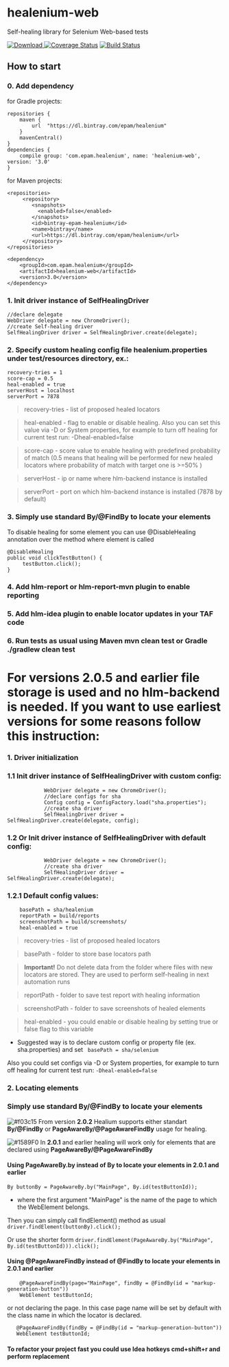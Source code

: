 # healenium-web
Self-healing library for Selenium Web-based tests


[ ![Download](https://api.bintray.com/packages/epam/healenium/healenium-web/images/download.svg) ](https://bintray.com/epam/healenium/healenium-web/_latestVersion)
[![Coverage Status](https://coveralls.io/repos/github/healenium/healenium-web/badge.svg)](https://coveralls.io/github/healenium/healenium-web)
[![Build Status](https://github.com/healenium/healenium-web/workflows/Java-CI-test/badge.svg)](https://github.com/healenium/healenium-web/workflows/Java-CI-test/badge.svg)

## How to start

### 0. Add dependency 

for Gradle projects:
``` 
repositories {
    maven {
        url  "https://dl.bintray.com/epam/healenium"
    }
    mavenCentral()
}
dependencies {
    compile group: 'com.epam.healenium', name: 'healenium-web', version: '3.0'
}
```

for Maven projects:
``` 
<repositories>
     <repository>
        <snapshots>
          <enabled>false</enabled>
        </snapshots>
        <id>bintray-epam-healenium</id>
        <name>bintray</name>
        <url>https://dl.bintray.com/epam/healenium</url>
     </repository>
</repositories>

<dependency>
	<groupId>com.epam.healenium</groupId>
	<artifactId>healenium-web</artifactId>
	<version>3.0</version>
</dependency>
```
### 1. Init driver instance of SelfHealingDriver
``` 
//declare delegate
WebDriver delegate = new ChromeDriver();
//create Self-healing driver
SelfHealingDriver driver = SelfHealingDriver.create(delegate);
 ```
### 2. Specify custom healing config file healenium.properties under test/resources directory, ex.:
``` 
recovery-tries = 1
score-cap = 0.5
heal-enabled = true
serverHost = localhost
serverPort = 7878
 ```
 > recovery-tries - list of proposed healed locators
 
 > heal-enabled - flag to enable or disable healing. 
Also you can set this value via -D or System properties, for example to turn off healing for current test run: -Dheal-enabled=false

 > score-cap - score value to enable healing with predefined probability of match (0.5 means that healing will be performed for new healed locators where probability of match with target one is >=50% )
 
 > serverHost - ip or name where hlm-backend instance is installed
 
 > serverPort - port on which hlm-backend instance is installed (7878 by default)

### 3. Simply use standard By/@FindBy to locate your elements
To disable healing for some element you can use @DisableHealing annotation over the method where element is called
```
@DisableHealing
public void clickTestButton() {
     testButton.click();
}
```
### 4. Add hlm-report or hlm-report-mvn plugin to enable reporting
### 5. Add hlm-idea plugin to enable locator updates in your TAF code
### 6. Run tests as usual using Maven mvn clean test or Gradle ./gradlew clean test


# For versions 2.0.5 and earlier file storage is used and no hlm-backend is needed. If you want to use earliest versions for some reasons follow this instruction:
### 1. Driver initialization
### 1.1 Init driver instance of SelfHealingDriver with custom config:
``` //declare delegate
            WebDriver delegate = new ChromeDriver();
            //declare configs for sha
            Config config = ConfigFactory.load("sha.properties");
            //create sha driver
            SelfHealingDriver driver = SelfHealingDriver.create(delegate, config);
 ```

### 1.2 Or Init driver instance of SelfHealingDriver with default config:
``` //declare delegate
            WebDriver delegate = new ChromeDriver();
            //create sha driver
            SelfHealingDriver driver = SelfHealingDriver.create(delegate);
```
### 1.2.1 Default config values:
``` recovery-tries = 3
    basePath = sha/healenium
    reportPath = build/reports
    screenshotPath = build/screenshots/
    heal-enabled = true
 ```

 > recovery-tries - list of proposed healed locators

 > basePath - folder to store base locators path

 > **Important!** Do not delete data from the folder where files with new locators are stored. They are used to perform self-healing in next automation runs

 > reportPath - folder to save test report with healing information

 > screenshotPath - folder to save screenshots of healed elements

 > heal-enabled - you could enable or disable healing by setting true or false flag to this variable

* Suggested way is to declare custom config or property file (ex. sha.properties) and set
``` basePath = sha/selenium```

Also you could set configs via -D or System properties, for example to turn off healing for current test run:
```-Dheal-enabled=false```

### 2. Locating elements
### Simply use standard By/@FindBy to locate your elements
![#f03c15](https://placehold.it/15/f03c15/000000?text=+) From version **2.0.2** Healium supports either standart **By/@FindBy** or **PageAwareBy/@PageAwareFindBy** usage for healing.

![#1589F0](https://placehold.it/15/1589F0/000000?text=+) In **2.0.1** and earlier healing will work only for elements that are declared using **PageAwareBy/@PageAwareFindBy**

#### Using PageAwareBy.by instead of By to locate your elements in 2.0.1 and earlier
```By buttonBy = PageAwareBy.by("MainPage", By.id(testButtonId));```

* where the first argument "MainPage" is the name of the page to which the WebElement belongs.

Then you can simply call findElement() method as usual
``` driver.findElement(buttonBy).click(); ```

Or use the shorter form
```driver.findElement(PageAwareBy.by("MainPage", By.id(testButtonId))).click();```

#### Using @PageAwareFindBy instead of @FindBy to locate your elements in 2.0.1 and earlier

```
    @PageAwareFindBy(page="MainPage", findBy = @FindBy(id = "markup-generation-button"))
    WebElement testButtonId;
```

or not declaring the page. In this case page name will be set by default with the class name in which the locator is declared.

 ```
    @PageAwareFindBy(findBy = @FindBy(id = "markup-generation-button"))
    WebElement testButtonId;
 ```

#### To refactor your project fast you could use Idea hotkeys cmd+shift+r and perform replacement

